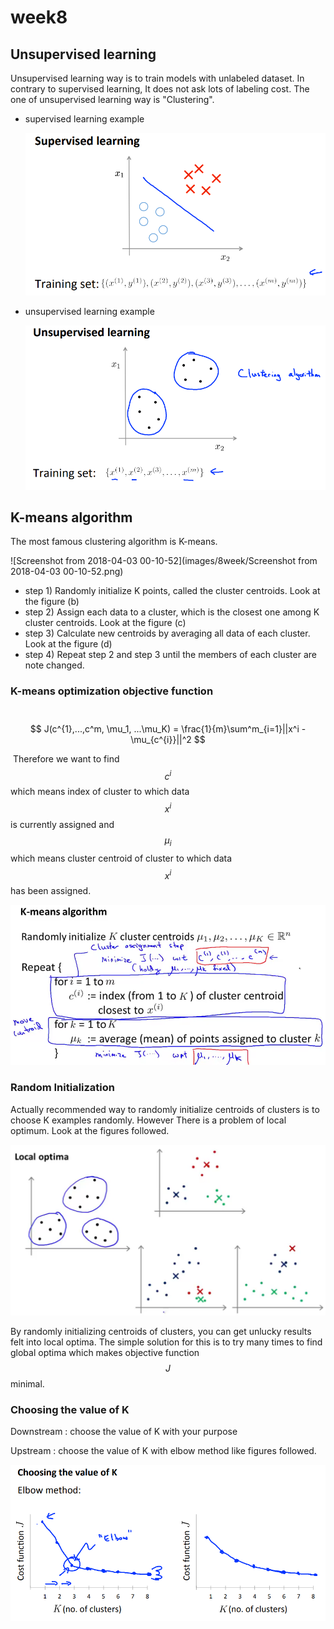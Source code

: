# week8

## Unsupervised learning

Unsupervised learning way is to train models with unlabeled dataset. In contrary to supervised learning, It does not ask lots of labeling cost. The one of unsupervised learning way is "Clustering". 

- supervised learning example

  ![super_learning](images/8week/super_learning.png)

- unsupervised learning example

  ![unsuper_learning](images/8week/unsuper_learning.png)



## K-means algorithm

The most famous clustering algorithm is K-means. 

![Screenshot from 2018-04-03 00-10-52](images/8week/Screenshot from 2018-04-03 00-10-52.png)

- step 1) Randomly initialize K points, called the cluster centroids. Look at the figure (b)
- step 2) Assign each data to a cluster, which is the closest one among K cluster centroids. Look at the figure (c)
- step 3) Calculate new centroids by averaging all data of each cluster. Look at the figure (d)
- step 4) Repeat step 2 and step 3 until the members of each cluster are note changed. 

### K-means optimization objective function

​	
$$
J(c^{1},...,c^m, \mu_1, ...\mu_K) = \frac{1}{m}\sum^m_{i=1}||x^i - \mu_{c^{i}}||^2
$$


​	Therefore we want to find $$c^i$$ which means index of cluster to which data $$x^i$$ is currently assigned and $$\mu_i$$ which means cluster centroid of cluster to which data $$x^i$$ has been assigned.

![5](images/8week/5.png)

### Random Initialization

Actually recommended way to randomly initialize centroids of clusters is to choose K examples randomly.  However There is a problem of local optimum. Look at the figures followed.

![6](images/8week/6.png)

By randomly initializing centroids of clusters, you can get unlucky results felt into local optima. The simple solution for this is to try many times to find global optima which makes objective function $$J$$ minimal.

### Choosing the value of K

Downstream : choose the value of K with your purpose

Upstream : choose the value of K with elbow method like figures followed.

![7](images/8week/7.png)